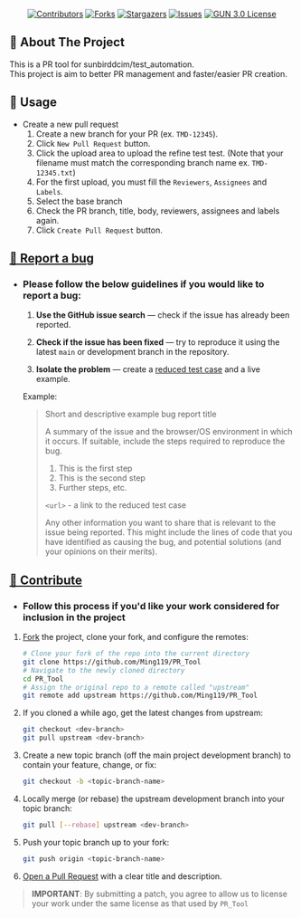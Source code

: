 <div align="center">

[![Contributors][contributors-shield]][contributors-url]
[![Forks][forks-shield]][forks-url]
[![Stargazers][stars-shield]][stars-url]
[![Issues][issues-shield]][issues-url]
[![GUN 3.0 License][license-shield]][license-url]

</div>

## 📌 About The Project
This is a PR tool for sunbirddcim/test_automation.  
This project is aim to better PR management and faster/easier PR creation.

## 📌 Usage

- Create a new pull request
  1. Create a new branch for your PR (ex. `TMD-12345`).
  2. Click `New Pull Request` button.
  3. Click the upload area to upload the refine test test. (Note that your filename must match the corresponding branch name ex. `TMD-12345.txt`)
  4. For the first upload, you must fill the `Reviewers`, `Assignees` and `Labels`.
  5. Select the base branch
  6. Check the PR branch, title, body, reviewers, assignees and labels again.
  7. Click `Create Pull Request` button.

## [📌 Report a bug](https://github.com/Ming119/PR_Tool/issues)

- ### Please follow the below guidelines if you would like to report a bug:

  1. **Use the GitHub issue search** &mdash; check if the issue has already been reported.

  2. **Check if the issue has been fixed** &mdash; try to reproduce it using the latest `main` or development branch in the repository.

  3. **Isolate the problem** &mdash; create a [reduced test case](http://css-tricks.com/reduced-test-cases/) and a live example.


  Example:

  > Short and descriptive example bug report title
  >
  > A summary of the issue and the browser/OS environment in which it occurs. If
  > suitable, include the steps required to reproduce the bug.
  >
  > 1. This is the first step
  > 2. This is the second step
  > 3. Further steps, etc.
  >
  > `<url>` - a link to the reduced test case
  >
  > Any other information you want to share that is relevant to the issue being
  > reported. This might include the lines of code that you have identified as
  > causing the bug, and potential solutions (and your opinions on their
  > merits).

## [📌 Contribute](https://github.com/Ming119/PR_Tool/pulls)
-  ### Follow this process if you'd like your work considered for inclusion in the project
  1. [Fork](http://help.github.com/fork-a-repo/) the project, clone your fork, and configure the remotes:
  
      ```bash
      # Clone your fork of the repo into the current directory
      git clone https://github.com/Ming119/PR_Tool
      # Navigate to the newly cloned directory
      cd PR_Tool
      # Assign the original repo to a remote called "upstream"
      git remote add upstream https://github.com/Ming119/PR_Tool
      ```

  2. If you cloned a while ago, get the latest changes from upstream:
  
      ```bash
      git checkout <dev-branch>
      git pull upstream <dev-branch>
      ```
  
  3. Create a new topic branch (off the main project development branch) to contain your feature, change, or fix:

      ```bash
      git checkout -b <topic-branch-name>
      ```

  4. Locally merge (or rebase) the upstream development branch into your topic branch:

      ```bash
      git pull [--rebase] upstream <dev-branch>
      ```

  5. Push your topic branch up to your fork:

      ```bash
      git push origin <topic-branch-name>
      ```
  6. [Open a Pull Request](https://help.github.com/articles/using-pull-requests/) with a clear title and description.

  >  **IMPORTANT**: By submitting a patch, you agree to allow us to license your work under the same license as that used by `PR_Tool`

[contributors-shield]: https://img.shields.io/github/contributors/Ming119/PR_Tool.svg?style=for-the-badge
[contributors-url]: https://github.com/Ming119/PR_Tool/graphs/contributors
[forks-shield]: https://img.shields.io/github/forks/Ming119/PR_Tool.svg?style=for-the-badge
[forks-url]: https://github.com/Ming119/PR_Tool/network/members
[stars-shield]: https://img.shields.io/github/stars/Ming119/PR_Tool.svg?style=for-the-badge
[stars-url]: https://github.com/Ming119/PR_Toolo/stargazers
[issues-shield]: https://img.shields.io/github/issues/Ming119/PR_Tool.svg?style=for-the-badge
[issues-url]: https://github.com/Ming119/PR_Tool/issues
[license-shield]: https://img.shields.io/github/license/Ming119/PR_Tool?label=license&style=for-the-badge
[license-url]: https://github.com/Ming119/PR_Tool/blob/main/LICENSE
